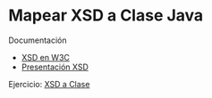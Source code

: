 # Mapear XSD a Clase Java

Documentación
- [XSD en W3C](https://www.w3schools.com/xml/schema_intro.asp)
- [Presentación XSD](http://di002.edv.uniovi.es/~labra/cursos/XML/XMLSchema.pdf)

Ejercicio: [XSD a Clase](https://github.com/franlu/DAM-AD/tree/master/ficheros/jabx/MapearClase/Ejercicio.md)
